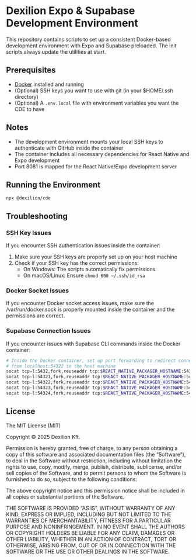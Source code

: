 # Dexilion Expo & Supabase Development Environment

This repository contains scripts to set up a consistent Docker-based development environment
with Expo and Supabase preloaded. The init scripts always update the utilities at start.

## Prerequisites

- [Docker](https://docs.docker.com/get-docker/) installed and running
- (Optional) SSH keys you want to use with git (in your $HOME/.ssh directory)
- (Optional) A `.env.local` file with environment variables you want the CDE to have

## Notes

- The development environment mounts your local SSH keys to authenticate with GitHub inside the container
- The container includes all necessary dependencies for React Native and Expo development
- Port 8081 is mapped for the React Native/Expo development server

## Running the Environment

```
npx @dexilion/cde
```

## Troubleshooting

### SSH Key Issues

If you encounter SSH authentication issues inside the container:

1. Make sure your SSH keys are properly set up on your host machine
2. Check if your SSH key has the correct permissions:
   - On Windows: The scripts automatically fix permissions
   - On macOS/Linux: Ensure `chmod 600 ~/.ssh/id_rsa`

### Docker Socket Issues

If you encounter Docker socket access issues, make sure the /var/run/docker.sock
is properly mounted inside the container and the permissions are correct.

### Supabase Connection Issues

If you encounter issues with Supabase CLI commands inside the Docker container:

```bash
# Inside the Docker container, set up port forwarding to redirect connections 
# from localhost:54322 to the host machine
socat tcp-l:5432,fork,reuseaddr tcp:$REACT_NATIVE_PACKAGER_HOSTNAME:5432 &
socat tcp-l:54321,fork,reuseaddr tcp:$REACT_NATIVE_PACKAGER_HOSTNAME:54321 &
socat tcp-l:54322,fork,reuseaddr tcp:$REACT_NATIVE_PACKAGER_HOSTNAME:54322 &
socat tcp-l:54323,fork,reuseaddr tcp:$REACT_NATIVE_PACKAGER_HOSTNAME:54323 &
socat tcp-l:54324,fork,reuseaddr tcp:$REACT_NATIVE_PACKAGER_HOSTNAME:54324 &
```

## License

 The MIT License (MIT)

Copyright © 2025 Dexilion Kft.

Permission is hereby granted, free of charge, to any person obtaining a copy of this software and associated documentation files (the “Software”), to deal in the Software without restriction, including without limitation the rights to use, copy, modify, merge, publish, distribute, sublicense, and/or sell copies of the Software, and to permit persons to whom the Software is furnished to do so, subject to the following conditions:

The above copyright notice and this permission notice shall be included in all copies or substantial portions of the Software.

THE SOFTWARE IS PROVIDED “AS IS”, WITHOUT WARRANTY OF ANY KIND, EXPRESS OR IMPLIED, INCLUDING BUT NOT LIMITED TO THE WARRANTIES OF MERCHANTABILITY, FITNESS FOR A PARTICULAR PURPOSE AND NONINFRINGEMENT. IN NO EVENT SHALL THE AUTHORS OR COPYRIGHT HOLDERS BE LIABLE FOR ANY CLAIM, DAMAGES OR OTHER LIABILITY, WHETHER IN AN ACTION OF CONTRACT, TORT OR OTHERWISE, ARISING FROM, OUT OF OR IN CONNECTION WITH THE SOFTWARE OR THE USE OR OTHER DEALINGS IN THE SOFTWARE.
